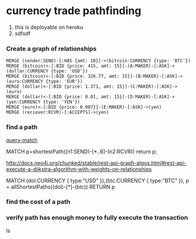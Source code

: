 # currency trade pathfinding

1. this is deployable on heroku
2. sdfsdf

### Create a graph of relationships

    MERGE (sender:SEND)-[:HAS {amt: 10}]->(bitcoin:CURRENCY {type: 'BTC'})
    MERGE (bitcoin)<-[:BID {price: 415, amt: 15}]-(A:MAKER)-[:ASK]->(dollar:CURRENCY {type: 'USD'})
    MERGE (bitcoin)<-[:BID {price: 326.77, amt: 15}]-(B:MAKER)-[:ASK]->(euro:CURRENCY {type: 'EUR'})
    MERGE (dollar)<-[:BID {price: 1.371, amt: 15}]-(C:MAKER)-[:ASK]->(euro)
    MERGE (dollar)<-[:BID {price: 0.01, amt: 15}]-(D:MAKER)-[:ASK]->(yen:CURRENCY {type: 'YEN'})
    MERGE (euro)<-[:BID {price: 0.007}]-(E:MAKER)-[:ASK]->(yen)
    MERGE (reciever:RCVR)-[:ACCEPTS]->(yen)


### find a path

[query-match](http://docs.neo4j.org/chunked/2.0.3/query-match.html)


MATCH p=shortestPath((n1:SEND)-[*..6]-(n2:RCVR)) return p;

http://docs.neo4j.org/chunked/stable/rest-api-graph-algos.html#rest-api-execute-a-dijkstra-algorithm-with-weights-on-relationships

MATCH (dol:CURRENCY { type:"USD" }),(btc:CURRENCY { type:"BTC" }),
  p = allShortestPaths((dol)-[*]-(btc))
RETURN p



### find the cost of a path


### verify path has enough money to fully execute the transaction

ls
